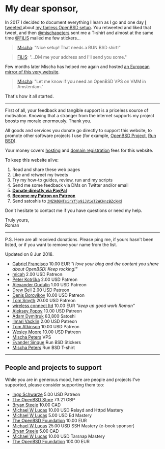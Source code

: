 # My dear sponsor,

In 2017 I decided to document everything I learn as I go and one day [I
tweeted
](https://mobile.twitter.com/romanzolotarev/status/909807483149066248)
about [my fanless OpenBSD setup](/setup.html). You retweeted and liked
that tweet, and then
[@mischapeters](https://mobile.twitter.com/mischapeters) sent me a
T-shirt and almost at the same time
[@FiLiS](https://mobile.twitter.com/FiLiS) mailed me few stickers...

> [Mischa](https://mobile.twitter.com/mischapeters/status/910019073223872512 "19 Sep 2017"):
"Nice setup! That needs a RUN BSD shirt!"

> [FiLiS](https://mobile.twitter.com/FiLiS/status/925425396941770755 "31 Oct 2017"):
"...DM me your address and I'll send you some."

Few months later Mischa has helped me again and hosted [an European
mirror of this very website](http://hi.romanzolotarev.com/).

> [Mischa](https://mobile.twitter.com/mischapeters/status/984827416215457794 "13 Apr 2018"):
"Let me know if you need an OpenBSD VPS on VMM in Amsterdam."

That's how it all started.

---

First of all, your feedback and tangible support is a priceless source
of motivation. Knowing that a stranger from the internet supports my
project boosts my morale enormously. Thank you.

All goods and services you donate go directly to support this website,
to promote other software projects I use (for example, [OpenBSD
Project](https://www.openbsdfoundation.org/donations.html), [Run
BSD](http://runbsd.info/)).

Your money covers [hosting](/vultr.html) and [domain
registration](https://iwantmyname.com/) fees for this website.

To keep this website alive:

1. Read and share these web pages
1. Like and retweet my tweets
1. Try my how-to guides, review, run and my scripts
1. Send me some feedback via DMs on Twitter and/or email
1. **[Donate directly via PayPal](/paypal.html)**
1. **[Become my Patron on Patreon](/patreon.html)**
1. Send satoshis to [`3MZ9d6NTsirYfjx9iJVieT2WCHnzBZckHd`](bitcoin://3MZ9d6NTsirYfjx9iJVieT2WCHnzBZckHd)

Don't hesitate to contact me if you have questions or need my help.

Truly yours,<br>
Roman

---

P.S. Here are all received donations. Please ping me, if yours hasn't
been listed, or if you want to remove your name from the list.

Updated on 8 Jun 2018.

- [Gabriel Francisco](https://mobile.twitter.com/fgbreel "8 Jun 2018") 10.00 EUR _"I love your blog and the content you share about OpenBSD! Keep rocking!"_
- [micah](https://www.patreon.com/user/creators?u=4721204 "28 May 2018") 2.00 USD Patreon
- [Peter Kotr&#x10D;ka](https://www.patreon.com/pkotrckacreators "Since 16 May 2018") 2.00 USD Patreon
- [Alexander Gudulin](https://www.patreon.com/agudulin/creators "Since 14 May 2018") 1.00 USD Patreon
- [Drew Bell](https://www.patreon.com/droob/creators "Since 29 Apr 2018") 2.00 USD Patreon
- [Denis Borovikov](https://www.patreon.com/user/creators?u=10926064 "Since 25 Apr 2018") 10.00 USD Patreon
- [Tom Smyth](https://www.patreon.com/user/creators?u=10913897 "Since 24 Apr 2018") 20.00 USD Patreon
- [wireless connect ltd](http://wirelessconnect.eu "24 Apr 2018") 10.00 EUR _"keep up good work Roman"_
- [Aleksey Popov](https://www.patreon.com/user?u=10910753 "Since 24 Apr 2018") 10.00 USD Patreon
- [Adam Dymitruk](https://mobile.twitter.com/adymitruk "24 Apr 2018") 83,800 Satoshi
- [Ilmari Vacklin](https://www.patreon.com/user?u=2288738 "Since 23 Apr 2018") 2.00 USD Patreon
- [Tom Atkinson](https://www.patreon.com/user?u=10778845 "Since 16 Apr 2018") 10.00 USD Patreon
- [Wesley Moore](https://www.patreon.com/wezm "15 Apr 2018") 10.00 USD Patreon
- [Mischa Peters](https://mobile.twitter.com/mischapeters "13 Apr 2018") VPS
- [Evander Sinque](https://mobile.twitter.com/FiLiS "31 Oct 2017") Run BSD Stickers
- [Mischa Peters](https://mobile.twitter.com/mischapeters "19 Sep 2017") Run BSD T-shirt

---

## People and projects to support

While you are in generous mood, here are people and projects I've
supported, please consider supporting them too:

- [Ingo Schwarze](https://www.patreon.com/IngoSchwarze "Since 1 Jun 2018") 5.00 USD Patreon
- [The OpenBSD Store](https://www.openbsdstore.com/ "6 May 2018 41389") 73.21 GBP
- [Bryan Steele](https://brynet.biz.tm/ "16 Apr 2018 5M5560322U154440G") 10.00 CAD
- [Michael W Lucas](https://www.michaelwlucas.com/tools/relayd "1 Apr 2018") 10.00 USD Relayd and Httpd Mastery
- [Michael W Lucas](https://www.michaelwlucas.com/tools/ed "1 Apr 2018") 5.00 USD Ed Mastery
- [The OpenBSD Foundation](https://www.openbsdfoundation.org/donations.html "15 Dec 2017 91920137MK9975307") 10.00 EUR
- [Michael W Lucas](https://www.michaelwlucas.com/tools/ssh "2 Nov 2017") 25.00 USD SSH Mastery (e-book sponsor)
- [Bryan Steele](https://brynet.biz.tm/ "6 Oct 2017 0AB18292BG563772H") 5.00 CAD
- [Michael W Lucas](https://www.michaelwlucas.com/tools/tarsnap "14 Sep 2017") 10.00 USD Tarsnap Mastery
- [The OpenBSD Foundation](https://www.openbsdfoundation.org/donations.html "25 Aug 2017 7BF04702TU178773D") 100.00 EUR
